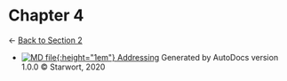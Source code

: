 # Chapter 4

← [Back to Section 2](..)

- [![MD file](https://img.icons8.com/windows/512/4a90e2/regular-document.png){:height="1em"} Addressing](addressing.html)
Generated by AutoDocs version 1.0.0 © Starwort, 2020
